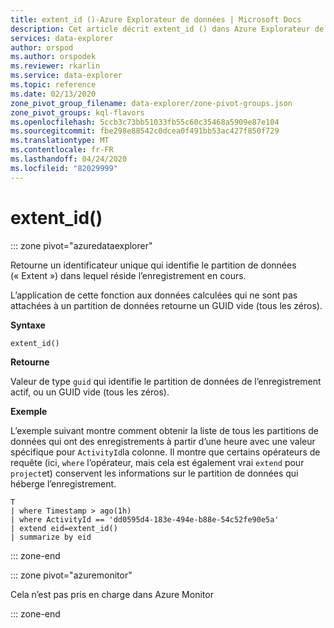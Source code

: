 ```yaml
---
title: extent_id ()-Azure Explorateur de données | Microsoft Docs
description: Cet article décrit extent_id () dans Azure Explorateur de données.
services: data-explorer
author: orspod
ms.author: orspodek
ms.reviewer: rkarlin
ms.service: data-explorer
ms.topic: reference
ms.date: 02/13/2020
zone_pivot_group_filename: data-explorer/zone-pivot-groups.json
zone_pivot_groups: kql-flavors
ms.openlocfilehash: 5ccb3c73bb51033fb55c60c35468a5909e87e104
ms.sourcegitcommit: fbe298e88542c0dcea0f491bb53ac427f850f729
ms.translationtype: MT
ms.contentlocale: fr-FR
ms.lasthandoff: 04/24/2020
ms.locfileid: "82029999"
---
```

# <a name="extent_id"></a>extent_id()

::: zone pivot="azuredataexplorer"

Retourne un identificateur unique qui identifie le partition de données (« Extent ») dans lequel réside l’enregistrement en cours. 

L’application de cette fonction aux données calculées qui ne sont pas attachées à un partition de données retourne un GUID vide (tous les zéros).

**Syntaxe**

`extent_id()`

**Retourne**

Valeur de type `guid` qui identifie le partition de données de l’enregistrement actif, ou un GUID vide (tous les zéros).

**Exemple**

L’exemple suivant montre comment obtenir la liste de tous les partitions de données qui ont des enregistrements à partir d’une heure avec une valeur spécifique pour `ActivityId`la colonne. Il montre que certains opérateurs de requête (ici, `where` l’opérateur, mais cela est également vrai `extend` pour `project`et) conservent les informations sur le partition de données qui héberge l’enregistrement.

```kusto
T
| where Timestamp > ago(1h)
| where ActivityId == 'dd0595d4-183e-494e-b88e-54c52fe90e5a'
| extend eid=extent_id()
| summarize by eid
```

::: zone-end

::: zone pivot="azuremonitor"

Cela n’est pas pris en charge dans Azure Monitor

::: zone-end
